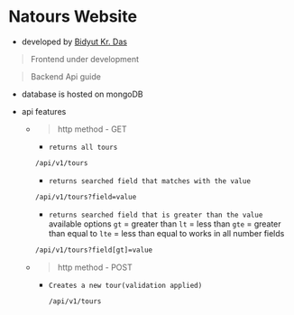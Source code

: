 # Natours Website

- developed by [Bidyut Kr. Das](https://github.com/Bidyut-Kr-Das)

> Frontend under development

> Backend Api guide

- database is hosted on mongoDB
- api features

  - > http method - GET

    - `returns all tours`

    ```bash
    /api/v1/tours
    ```

    - `returns searched field that matches with the value `

    ```bash
    /api/v1/tours?field=value
    ```

    - `returns searched field that is greater than the value`
      available options
      `gt` = greater than
      `lt` = less than
      `gte` = greater than equal to
      `lte` = less than equal to
      works in all number fields

    ```bash
    /api/v1/tours?field[gt]=value
    ```

  - > http method - POST

    - `Creates a new tour(validation applied)`

      ```bash
      /api/v1/tours
      ```

